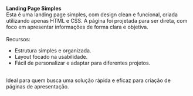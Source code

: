 **Landing Page Simples**<br>
Esta é uma landing page simples, com design clean e funcional, criada utilizando apenas HTML e CSS. A página foi projetada para ser direta, com foco em apresentar informações de forma clara e objetiva.<br>
<br>
Recursos:<br>
- Estrutura simples e organizada.<br>
- Layout focado na usabilidade.<br>
- Fácil de personalizar e adaptar para diferentes projetos.<br>
<br>
Ideal para quem busca uma solução rápida e eficaz para criação de páginas de apresentação.
